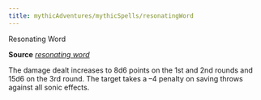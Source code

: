 ```yaml
---
title: mythicAdventures/mythicSpells/resonatingWord
---
```

Resonating Word

**Source** [_resonating word_](ultimateMagic/spells/resonatingWord#_resonating-word)

The damage dealt increases to 8d6 points on the 1st and 2nd rounds and 15d6 on the 3rd round. The target takes a –4 penalty on saving throws against all sonic effects.

